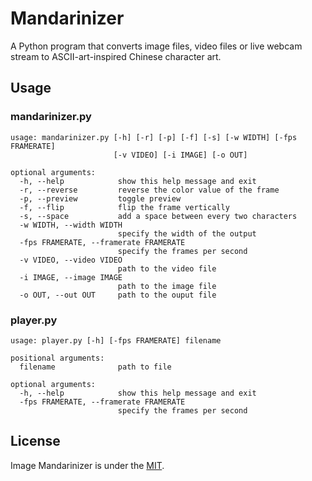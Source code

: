 # Mandarinizer
A Python program that converts image files, video files or live webcam stream to ASCII-art-inspired Chinese character art.

## Usage
### mandarinizer.py
```
usage: mandarinizer.py [-h] [-r] [-p] [-f] [-s] [-w WIDTH] [-fps FRAMERATE]
                       [-v VIDEO] [-i IMAGE] [-o OUT]

optional arguments:
  -h, --help            show this help message and exit
  -r, --reverse         reverse the color value of the frame
  -p, --preview         toggle preview
  -f, --flip            flip the frame vertically
  -s, --space           add a space between every two characters
  -w WIDTH, --width WIDTH
                        specify the width of the output
  -fps FRAMERATE, --framerate FRAMERATE
                        specify the frames per second
  -v VIDEO, --video VIDEO
                        path to the video file
  -i IMAGE, --image IMAGE
                        path to the image file
  -o OUT, --out OUT     path to the ouput file
```

### player.py
```
usage: player.py [-h] [-fps FRAMERATE] filename

positional arguments:
  filename              path to file

optional arguments:
  -h, --help            show this help message and exit
  -fps FRAMERATE, --framerate FRAMERATE
                        specify the frames per second
```

## License
Image Mandarinizer is under the [MIT](./LICENSE).
